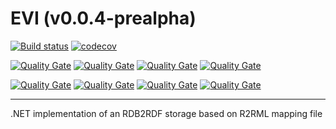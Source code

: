 EVI (v0.0.4-prealpha) 
================
[![Build status](https://ci.appveyor.com/api/projects/status/0occxl9nsbjcmkc2/branch/master?svg=true)](https://ci.appveyor.com/project/mchaloupka/dotnetr2rmlstore/branch/master) 
[![codecov](https://codecov.io/gh/mchaloupka/EVI/branch/master/graph/badge.svg)](https://codecov.io/gh/mchaloupka/EVI)

[![Quality Gate](https://sonarqube.com/api/badges/measure?key=EVI&metric=lines)](https://sonarqube.com/dashboard/index/EVI)
[![Quality Gate](https://sonarqube.com/api/badges/measure?key=EVI&metric=ncloc)](https://sonarqube.com/dashboard/index/EVI)
[![Quality Gate](https://sonarqube.com/api/badges/measure?key=EVI&metric=function_complexity)](https://sonarqube.com/dashboard/index/EVI)
[![Quality Gate](https://sonarqube.com/api/badges/measure?key=EVI&metric=duplicated_lines_density)](https://sonarqube.com/dashboard/index/EVI)

[![Quality Gate](https://sonarqube.com/api/badges/measure?key=EVI&metric=vulnerabilities)](https://sonarqube.com/dashboard/index/EVI)
[![Quality Gate](https://sonarqube.com/api/badges/measure?key=EVI&metric=bugs)](https://sonarqube.com/dashboard/index/EVI)
[![Quality Gate](https://sonarqube.com/api/badges/measure?key=EVI&metric=code_smells)](https://sonarqube.com/dashboard/index/EVI)
[![Quality Gate](https://sonarqube.com/api/badges/measure?key=EVI&metric=sqale_debt_ratio)](https://sonarqube.com/dashboard/index/EVI)

---

.NET implementation of an RDB2RDF storage based on R2RML mapping file
